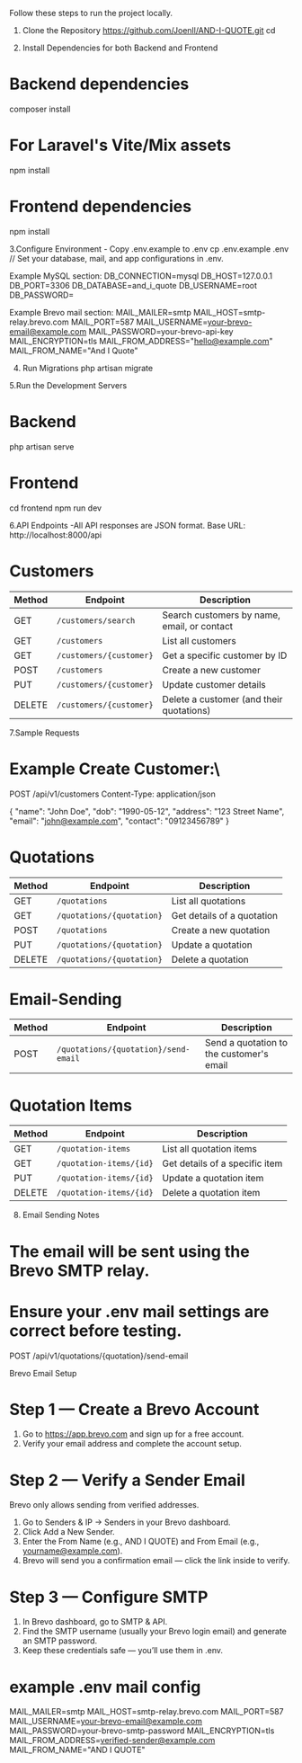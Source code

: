 Follow these steps to run the project locally.

1.  Clone the Repository
https://github.com/Joenll/AND-I-QUOTE.git
cd <repo-name>

2.  Install Dependencies for both Backend and Frontend
# Backend dependencies
composer install
# For Laravel's Vite/Mix assets
npm install  


# Frontend dependencies
npm install


3.Configure Environment - Copy .env.example to .env
cp .env.example .env 
// Set your database, mail, and app configurations in .env.

Example MySQL section:
DB_CONNECTION=mysql
DB_HOST=127.0.0.1
DB_PORT=3306
DB_DATABASE=and_i_quote
DB_USERNAME=root
DB_PASSWORD=

Example Brevo mail section:
MAIL_MAILER=smtp
MAIL_HOST=smtp-relay.brevo.com
MAIL_PORT=587
MAIL_USERNAME=your-brevo-email@example.com
MAIL_PASSWORD=your-brevo-api-key
MAIL_ENCRYPTION=tls
MAIL_FROM_ADDRESS="hello@example.com"
MAIL_FROM_NAME="And I Quote"


4. Run Migrations
php artisan migrate


5.Run the Development Servers
# Backend
php artisan serve

# Frontend
cd frontend
npm run dev

6.API Endpoints
-All API responses are JSON format.
Base URL: http://localhost:8000/api

# Customers

| Method | Endpoint                | Description                                 |
| ------ | ----------------------- | ------------------------------------------- |
| GET    | `/customers/search`     | Search customers by name, email, or contact |
| GET    | `/customers`            | List all customers                          |
| GET    | `/customers/{customer}` | Get a specific customer by ID               |
| POST   | `/customers`            | Create a new customer                       |
| PUT    | `/customers/{customer}` | Update customer details                     |
| DELETE | `/customers/{customer}` | Delete a customer (and their quotations)    |


7.Sample Requests


# Example Create Customer:\
POST /api/v1/customers
Content-Type: application/json

{
  "name": "John Doe",
  "dob": "1990-05-12",
  "address": "123 Street Name",
  "email": "john@example.com",
  "contact": "09123456789"
}



# Quotations
| Method | Endpoint                  | Description                |
| ------ | ------------------------- | -------------------------- |
| GET    | `/quotations`             | List all quotations        |
| GET    | `/quotations/{quotation}` | Get details of a quotation |
| POST   | `/quotations`             | Create a new quotation     |
| PUT    | `/quotations/{quotation}` | Update a quotation         |
| DELETE | `/quotations/{quotation}` | Delete a quotation         |


# Email-Sending
| Method | Endpoint                             | Description                              |
| ------ | ------------------------------------ | ---------------------------------------- |
| POST   | `/quotations/{quotation}/send-email` | Send a quotation to the customer's email |

# Quotation Items
| Method | Endpoint                | Description                    |
| ------ | ----------------------- | ------------------------------ |
| GET    | `/quotation-items`      | List all quotation items       |
| GET    | `/quotation-items/{id}` | Get details of a specific item |
| PUT    | `/quotation-items/{id}` | Update a quotation item        |
| DELETE | `/quotation-items/{id}` | Delete a quotation item        |



 8. Email Sending Notes
# The email will be sent using the Brevo SMTP relay.

# Ensure your .env mail settings are correct before testing.
POST /api/v1/quotations/{quotation}/send-email



Brevo Email Setup
# Step 1 — Create a Brevo Account
1. Go to https://app.brevo.com and sign up for a free account.
2. Verify your email address and complete the account setup.

# Step 2 — Verify a Sender Email
Brevo only allows sending from verified addresses.

1. Go to Senders & IP → Senders in your Brevo dashboard.
2. Click Add a New Sender.
3. Enter the From Name (e.g., AND I QUOTE) and From Email (e.g., yourname@example.com).
4. Brevo will send you a confirmation email — click the link inside to verify.

# Step 3 — Configure SMTP
1. In Brevo dashboard, go to SMTP & API.
2. Find the SMTP username (usually your Brevo login email) and generate an SMTP password.
3. Keep these credentials safe — you’ll use them in .env.

# example .env mail config
MAIL_MAILER=smtp
MAIL_HOST=smtp-relay.brevo.com
MAIL_PORT=587
MAIL_USERNAME=your-brevo-email@example.com
MAIL_PASSWORD=your-brevo-smtp-password
MAIL_ENCRYPTION=tls
MAIL_FROM_ADDRESS=verified-sender@example.com
MAIL_FROM_NAME="AND I QUOTE"

